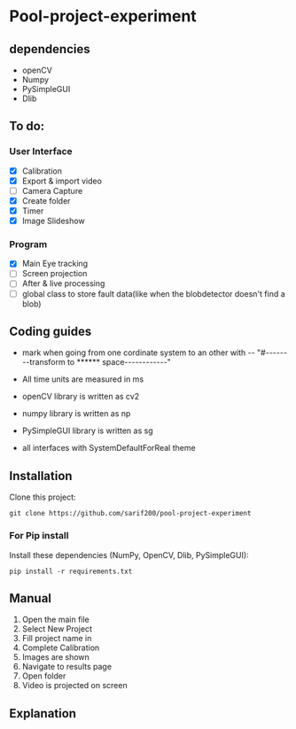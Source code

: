 # Pool-project-experiment

## dependencies
- openCV
- Numpy
- PySimpleGUI
- Dlib

## To do:

### User Interface
- [x] Calibration
- [x] Export & import video
- [ ] Camera Capture
- [x] Create folder
- [x] Timer
- [x] Image Slideshow

### Program
- [x] Main Eye tracking
- [ ] Screen projection
- [ ] After & live processing
- [ ] global class to store fault data(like when the blobdetector doesn't find a blob)

## Coding guides

- mark when going from one cordinate system to an other with 
  -- "#--------transform to ****** space------------"
  
- All time units are measured in ms
- openCV library is written as cv2
- numpy library is written as np
- PySimpleGUI library is written as sg
- all interfaces with SystemDefaultForReal theme

## Installation

Clone this project:

```shell
git clone https://github.com/sarif200/pool-project-experiment
```

### For Pip install
Install these dependencies (NumPy, OpenCV, Dlib, PySimpleGUI):

```shell
pip install -r requirements.txt
```

## Manual
1. Open the main file
2. Select New Project
3. Fill project name in
4. Complete Calibration
5. Images are shown
6. Navigate to results page
7. Open folder
8. Video is projected on screen

## Explanation
